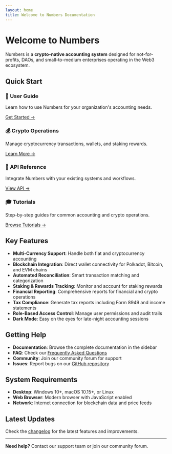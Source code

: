 ```yaml
---
layout: home
title: Welcome to Numbers Documentation
---
```


# Welcome to Numbers

Numbers is a **crypto-native accounting system** designed for not-for-profits, DAOs, and small-to-medium enterprises operating in the Web3 ecosystem.

## Quick Start

<div class="grid">
  <div class="card">
    <h3>📖 User Guide</h3>
    <p>Learn how to use Numbers for your organization's accounting needs.</p>
    <a href="/user-guide/" class="btn">Get Started →</a>
  </div>

  <div class="card">
    <h3>💰 Crypto Operations</h3>
    <p>Manage cryptocurrency transactions, wallets, and staking rewards.</p>
    <a href="/crypto-operations/" class="btn">Learn More →</a>
  </div>

  <div class="card">
    <h3>🔧 API Reference</h3>
    <p>Integrate Numbers with your existing systems and workflows.</p>
    <a href="/api-reference/" class="btn">View API →</a>
  </div>

  <div class="card">
    <h3>🎓 Tutorials</h3>
    <p>Step-by-step guides for common accounting and crypto operations.</p>
    <a href="/tutorials/" class="btn">Browse Tutorials →</a>
  </div>
</div>

## Key Features

- **Multi-Currency Support**: Handle both fiat and cryptocurrency accounting
- **Blockchain Integration**: Direct wallet connectivity for Polkadot, Bitcoin, and EVM chains
- **Automated Reconciliation**: Smart transaction matching and categorization
- **Staking & Rewards Tracking**: Monitor and account for staking rewards
- **Financial Reporting**: Comprehensive reports for financial and crypto operations
- **Tax Compliance**: Generate tax reports including Form 8949 and income statements
- **Role-Based Access Control**: Manage user permissions and audit trails
- **Dark Mode**: Easy on the eyes for late-night accounting sessions

## Getting Help

- **Documentation**: Browse the complete documentation in the sidebar
- **FAQ**: Check our [Frequently Asked Questions](/faq/)
- **Community**: Join our community forum for support
- **Issues**: Report bugs on our [GitHub repository](https://github.com/civicmastery/Pacioli)

## System Requirements

- **Desktop**: Windows 10+, macOS 10.15+, or Linux
- **Web Browser**: Modern browser with JavaScript enabled
- **Network**: Internet connection for blockchain data and price feeds

## Latest Updates

Check the [changelog](/changelog/) for the latest features and improvements.

---

**Need help?** Contact our support team or join our community forum.
